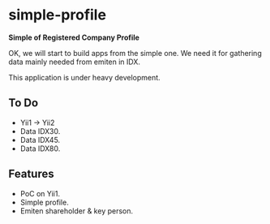 # simple-profile

**Simple of Registered Company Profile**

OK, we will start to build apps from the simple one.
We need it for gathering data mainly needed from emiten
in IDX.

This application is under heavy development.

## To Do

* Yii1 -> Yii2
* Data IDX30.
* Data IDX45.
* Data IDX80.

## Features

* PoC on Yii1.
* Simple profile.
* Emiten shareholder & key person.

